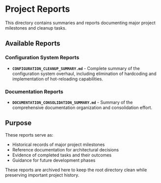 # Project Reports

This directory contains summaries and reports documenting major project milestones and cleanup tasks.

## Available Reports

### Configuration System Reports
- **`CONFIGURATION_CLEANUP_SUMMARY.md`** - Complete summary of the configuration system overhaul, including elimination of hardcoding and implementation of hot-reloading capabilities.

### Documentation Reports  
- **`DOCUMENTATION_CONSOLIDATION_SUMMARY.md`** - Summary of the comprehensive documentation organization and consolidation effort.

## Purpose

These reports serve as:
- Historical records of major project milestones
- Reference documentation for architectural decisions
- Evidence of completed tasks and their outcomes
- Guidance for future development phases

These reports are archived here to keep the root directory clean while preserving important project history.